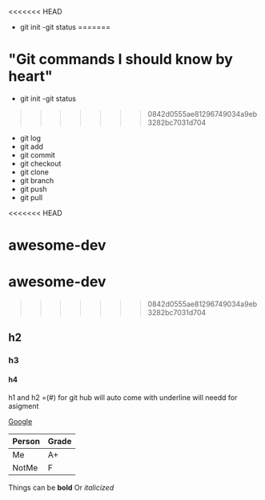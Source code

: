 <<<<<<< HEAD



- git init -git status
=======
# "Git commands I should know by heart"

- git init
-git status
>>>>>>> 0842d0555ae81296749034a9eb3282bc7031d704
- git log
- git add
- git commit
- git checkout
- git clone
- git branch
- git push
- git pull



<<<<<<< HEAD







 awesome-dev
=======
# awesome-dev
>>>>>>> 0842d0555ae81296749034a9eb3282bc7031d704
## h2
### h3
#### h4


h1 and h2 =(#) for git hub will auto come with underline will needd for asigment

[Google](https://google.com)

| Person | Grade |
| ------ | ----- |
| Me     | A+    |
| NotMe  | F     |



Things can be **bold** Or _italicized_
